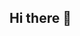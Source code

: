 ## Hi there 👋

<!--
**vitorfrancisco0123/vitorfrancisco0123** is a ✨ _special_ ✨ repository because its `README.md` (this file) appears on your GitHub profile.

<h1 align="center">Hey 👋, I'm Vitor Francisco</h1>
<h3 align="center">I'm a biologist and Data Science student</h3>

- 🔭 I’m currently working **on my programming skills**

- 🌱 I’m currently learning **SQL, R, Python and PowerBI**

- 👯 I’m looking to collaborate on **data science projects**

- 📫 How to reach me **vitor_francisco@ymail.com**

- ⚡ Fun fact **I've also been an English teacher for over eight years.**

<h3 align="left">Connect with me:</h3>
<p align="left">
</p>

<h3 align="left">Languages and Tools:</h3>
<p align="left"> <a href="https://www.mongodb.com/" target="_blank" rel="noreferrer"> <img src="https://raw.githubusercontent.com/devicons/devicon/master/icons/mongodb/mongodb-original-wordmark.svg" alt="mongodb" width="40" height="40"/> </a> <a href="https://www.mysql.com/" target="_blank" rel="noreferrer"> <img src="https://raw.githubusercontent.com/devicons/devicon/master/icons/mysql/mysql-original-wordmark.svg" alt="mysql" width="40" height="40"/> </a> <a href="https://www.python.org" target="_blank" rel="noreferrer"> <img src="https://raw.githubusercontent.com/devicons/devicon/master/icons/python/python-original.svg" alt="python" width="40" height="40"/> </a> </p>

